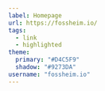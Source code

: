 ```yaml
---
label: Homepage
url: https://fossheim.io/
tags: 
  - link
  - highlighted
theme:
  primary: "#D4C5F9"
  shadow: "#9273DA"
username: "fossheim.io"
---
```

